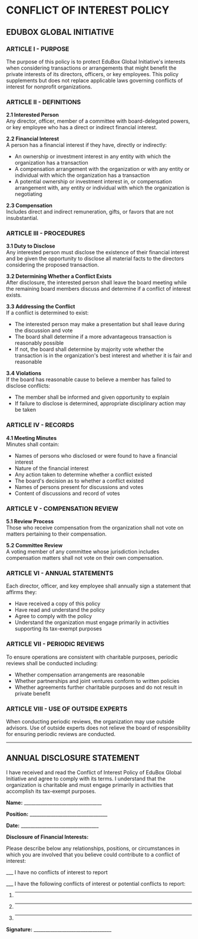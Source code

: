 # CONFLICT OF INTEREST POLICY
## EDUBOX GLOBAL INITIATIVE

### ARTICLE I - PURPOSE

The purpose of this policy is to protect EduBox Global Initiative's interests when considering transactions or arrangements that might benefit the private interests of its directors, officers, or key employees. This policy supplements but does not replace applicable laws governing conflicts of interest for nonprofit organizations.

### ARTICLE II - DEFINITIONS

**2.1 Interested Person**  
Any director, officer, member of a committee with board-delegated powers, or key employee who has a direct or indirect financial interest.

**2.2 Financial Interest**  
A person has a financial interest if they have, directly or indirectly:
- An ownership or investment interest in any entity with which the organization has a transaction
- A compensation arrangement with the organization or with any entity or individual with which the organization has a transaction
- A potential ownership or investment interest in, or compensation arrangement with, any entity or individual with which the organization is negotiating

**2.3 Compensation**  
Includes direct and indirect remuneration, gifts, or favors that are not insubstantial.

### ARTICLE III - PROCEDURES

**3.1 Duty to Disclose**  
Any interested person must disclose the existence of their financial interest and be given the opportunity to disclose all material facts to the directors considering the proposed transaction.

**3.2 Determining Whether a Conflict Exists**  
After disclosure, the interested person shall leave the board meeting while the remaining board members discuss and determine if a conflict of interest exists.

**3.3 Addressing the Conflict**  
If a conflict is determined to exist:
- The interested person may make a presentation but shall leave during the discussion and vote
- The board shall determine if a more advantageous transaction is reasonably possible
- If not, the board shall determine by majority vote whether the transaction is in the organization's best interest and whether it is fair and reasonable

**3.4 Violations**  
If the board has reasonable cause to believe a member has failed to disclose conflicts:
- The member shall be informed and given opportunity to explain
- If failure to disclose is determined, appropriate disciplinary action may be taken

### ARTICLE IV - RECORDS

**4.1 Meeting Minutes**  
Minutes shall contain:
- Names of persons who disclosed or were found to have a financial interest
- Nature of the financial interest
- Any action taken to determine whether a conflict existed
- The board's decision as to whether a conflict existed
- Names of persons present for discussions and votes
- Content of discussions and record of votes

### ARTICLE V - COMPENSATION REVIEW

**5.1 Review Process**  
Those who receive compensation from the organization shall not vote on matters pertaining to their compensation.

**5.2 Committee Review**  
A voting member of any committee whose jurisdiction includes compensation matters shall not vote on their own compensation.

### ARTICLE VI - ANNUAL STATEMENTS

Each director, officer, and key employee shall annually sign a statement that affirms they:
- Have received a copy of this policy
- Have read and understand the policy
- Agree to comply with the policy
- Understand the organization must engage primarily in activities supporting its tax-exempt purposes

### ARTICLE VII - PERIODIC REVIEWS

To ensure operations are consistent with charitable purposes, periodic reviews shall be conducted including:
- Whether compensation arrangements are reasonable
- Whether partnerships and joint ventures conform to written policies
- Whether agreements further charitable purposes and do not result in private benefit

### ARTICLE VIII - USE OF OUTSIDE EXPERTS

When conducting periodic reviews, the organization may use outside advisors. Use of outside experts does not relieve the board of responsibility for ensuring periodic reviews are conducted.

---

## ANNUAL DISCLOSURE STATEMENT

I have received and read the Conflict of Interest Policy of EduBox Global Initiative and agree to comply with its terms. I understand that the organization is charitable and must engage primarily in activities that accomplish its tax-exempt purposes.

**Name:** _________________________________

**Position:** _________________________________

**Date:** _________________________________

**Disclosure of Financial Interests:**

Please describe below any relationships, positions, or circumstances in which you are involved that you believe could contribute to a conflict of interest:

___ I have no conflicts of interest to report

___ I have the following conflicts of interest or potential conflicts to report:

1. _______________________________________________

2. _______________________________________________

3. _______________________________________________

**Signature:** _________________________________

